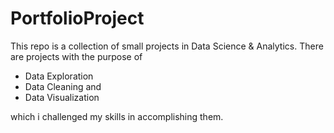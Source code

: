 # PortfolioProject
This repo is a collection of small projects in Data Science & Analytics. There are projects with the purpose of 
* Data Exploration
* Data Cleaning and
* Data Visualization

which i challenged my skills in accomplishing them.